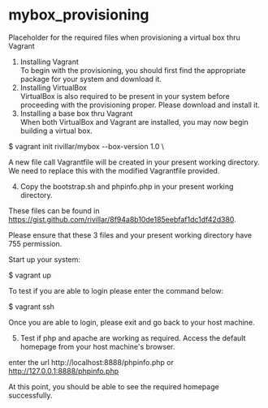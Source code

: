 # mybox_provisioning
Placeholder for the required files when provisioning a virtual box thru Vagrant
1. Installing Vagrant \
To begin with the provisioning, you should first find the appropriate package for your system and download it. 
2. Installing VirtualBox \
VirtualBox is also required to be present in your system before proceeding with the provisioning proper.  Please download and install it.
3. Installing a base box thru Vagrant \
When both VirtualBox and Vagrant are installed, you may now begin building a virtual box. 

$ vagrant init rivillar/mybox --box-version 1.0 \

A new file call Vagrantfile will be created in your present working directory.  We need to replace this with the modified Vagrantfile provided.

4. Copy the bootstrap.sh and phpinfo.php in your present working directory.  

These files can be found in https://gist.github.com/rivillar/8f94a8b10de185eebfaf1dc1df42d380.

Please ensure that these 3 files and your present working directory have 755 permission.

Start up your system:

$ vagrant up 

To test if you are able to login please enter the command below: 

$ vagrant ssh

Once you are able to login, please exit and go back to your host machine.  

5. Test if php and apache are working as required.  Access the default homepage from your host machine's browser. 

enter the url http://localhost:8888/phpinfo.php or http://127.0.0.1:8888/phpinfo.php

At this point, you should be able to see the required homepage successfully. 
